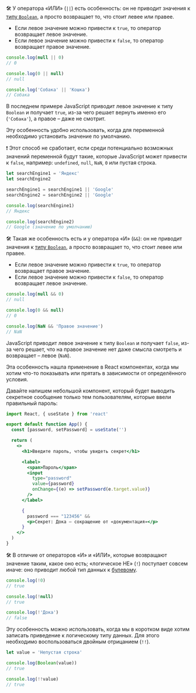 🛠 У оператора «ИЛИ» (`||`) есть особенность: он не приводит значения к [типу `Boolean`](/js/boolean/), а просто возвращает то, что стоит левее или правее.

- Если левое значение можно привести к `true`, то оператор возвращает левое значение.
- Если левое значение можно привести к `false`, то оператор возвращает правое значение.

```js
console.log(null || 0)
// 0

console.log(0 || null)
// null

console.log('Собака' || 'Кошка')
// Собака
```

В последнем примере JavaScript приводит левое значение к типу `Boolean` и получает `true`, из-за чего решает вернуть именно его (`'Собака'`), а правое – даже не смотрит.

Эту особенность удобно использовать, когда для переменной необходимо установить значение по умолчанию.

<aside>

❗ Этот способ не сработает, если среди потенциально возможных значений переменной будут такие, которые JavaScript может привести к `false`, например: `undefined`, `null`, `NaN`, `0` или пустая строка.

</aside>

```js
let searchEngine1 = 'Яндекс'
let searchEngine2

searchEngine1 = searchEngine1 || 'Google'
searchEngine2 = searchEngine2 || 'Google'

console.log(searchEngine1)
// Яндекс

console.log(searchEngine2)
// Google (значение по умолчанию)
```

🛠 Такая же особенность есть и у оператора «И» (`&&`): он не приводит значения к [типу `Boolean`](/js/boolean/), а просто возвращает то, что стоит левее или правее.

- Если левое значение можно привести к `true`, то оператор возвращает правое значение.
- Если левое значение можно привести к `false`, то оператор возвращает левое значение.

```js
console.log(null && 0)
// null

console.log(0 && null)
// 0

console.log(NaN && 'Правое значение')
// NaN
```

JavaScript приводит левое значение к типу `Boolean` и получает `false`, из-за чего решает, что на правое значение нет даже смысла смотреть и возвращает – левое (`NaN`).

Эта особенность нашла применение в React компонентах, когда мы хотим что-то показывать или прятать в зависимости от определённого условия.

Давайте напишем небольшой компонент, который будет выводить секретное сообщение только тем пользователям, которые ввели правильный пароль:

```jsx
import React, { useState } from 'react'

export default function App() {
  const [password, setPassword] = useState('')

  return (
    <>
      <h1>Введите пароль, чтобы увидеть секрет</h1>

      <label>
        <span>Пароль</span>
        <input
          type="password"
          value={password}
          onChange={(e) => setPassword(e.target.value)}
        />
      </label>

      {
        password === "123456" &&
        <p>Секрет: Дока – сокращение от «документация»</p>
      }
    </>
  )
}
```

🛠 В отличие от операторов «И» и «ИЛИ», которые возвращают значение таким, какое оно есть; «логическое НЕ» (`!`) поступает совсем иначе: оно приводит любой тип данных к [булевому](/js/boolean/).

```js
console.log(!0)
// true

console.log(!null)
// true

console.log(!'Дока')
// false
```

Эту особенность можно использовать, когда мы в коротком виде хотим записать приведение к логическому типу данных. Для этого необходимо воспользоваться двойным отрицанием (`!!`).

```js
let value = 'Непустая строка'

console.log(Boolean(value))
// true

console.log(!!value)
// true
```
